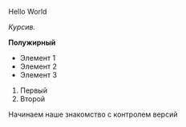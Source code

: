 Hello World

*Курсив.*

**Полужирный**

* Элемент 1
* Элемент 2 
* Элемент 3

1. Первый 
2. Второй

Начинаем наше знакомство с контролем версий